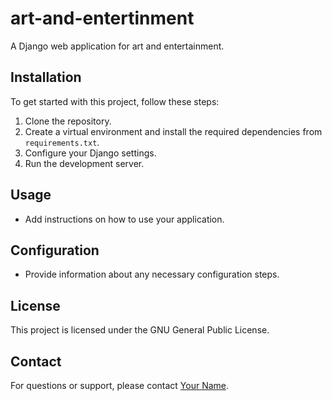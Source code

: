 # art-and-entertinment


A Django web application for art and entertainment.

## Installation

To get started with this project, follow these steps:

1. Clone the repository.
2. Create a virtual environment and install the required dependencies from `requirements.txt`.
3. Configure your Django settings.
4. Run the development server.

## Usage

- Add instructions on how to use your application.

## Configuration

- Provide information about any necessary configuration steps.

## License

This project is licensed under the GNU General Public License.

## Contact

For questions or support, please contact [Your Name](mailto:your.email@example.com).

